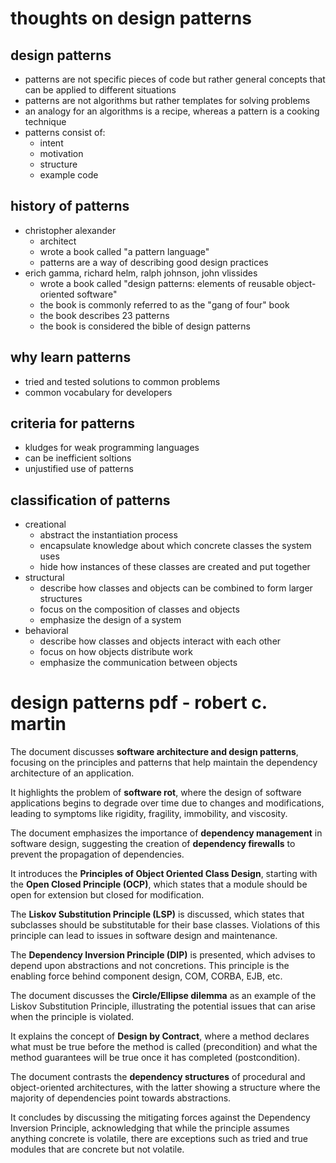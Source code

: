 # thoughts on design patterns

## design patterns
- patterns are not specific pieces of code but rather general concepts that can be applied to different situations
- patterns are not algorithms but rather templates for solving problems
- an analogy for an algorithms is a recipe, whereas a pattern is a cooking technique
- patterns consist of:
    - intent
    - motivation
    - structure
    - example code

## history of patterns
- christopher alexander
    - architect
    - wrote a book called "a pattern language"
    - patterns are a way of describing good design practices
- erich gamma, richard helm, ralph johnson, john vlissides
    - wrote a book called "design patterns: elements of reusable object-oriented software"
    - the book is commonly referred to as the "gang of four" book
    - the book describes 23 patterns
    - the book is considered the bible of design patterns

## why learn patterns
- tried and tested solutions to common problems
- common vocabulary for developers

## criteria for patterns
- kludges for weak programming languages
- can be inefficient soltions
- unjustified use of patterns

## classification of patterns
- creational
    - abstract the instantiation process
    - encapsulate knowledge about which concrete classes the system uses
    - hide how instances of these classes are created and put together
- structural
    - describe how classes and objects can be combined to form larger structures
    - focus on the composition of classes and objects
    - emphasize the design of a system
- behavioral
    - describe how classes and objects interact with each other
    - focus on how objects distribute work
    - emphasize the communication between objects


# design patterns pdf - robert c. martin

The document discusses **software architecture and design patterns**, focusing on the principles and patterns that help maintain the dependency architecture of an application.

It highlights the problem of **software rot**, where the design of software applications begins to degrade over time due to changes and modifications, leading to symptoms like rigidity, fragility, immobility, and viscosity.

The document emphasizes the importance of **dependency management** in software design, suggesting the creation of **dependency firewalls** to prevent the propagation of dependencies.

It introduces the **Principles of Object Oriented Class Design**, starting with the **Open Closed Principle (OCP)**, which states that a module should be open for extension but closed for modification.

The **Liskov Substitution Principle (LSP)** is discussed, which states that subclasses should be substitutable for their base classes. Violations of this principle can lead to issues in software design and maintenance.

The **Dependency Inversion Principle (DIP)** is presented, which advises to depend upon abstractions and not concretions. This principle is the enabling force behind component design, COM, CORBA, EJB, etc.

The document discusses the **Circle/Ellipse dilemma** as an example of the Liskov Substitution Principle, illustrating the potential issues that can arise when the principle is violated.

It explains the concept of **Design by Contract**, where a method declares what must be true before the method is called (precondition) and what the method guarantees will be true once it has completed (postcondition).

The document contrasts the **dependency structures** of procedural and object-oriented architectures, with the latter showing a structure where the majority of dependencies point towards abstractions.

It concludes by discussing the mitigating forces against the Dependency Inversion Principle, acknowledging that while the principle assumes anything concrete is volatile, there are exceptions such as tried and true modules that are concrete but not volatile.



